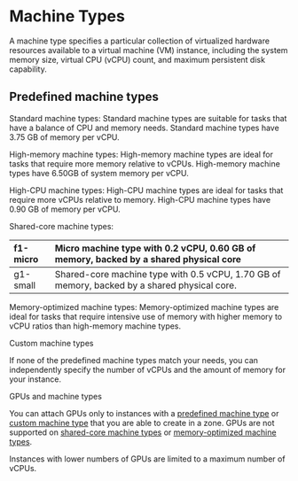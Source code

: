 # Machine Types

A machine type specifies a particular collection of virtualized hardware resources available to a virtual machine \(VM\) instance, including the system memory size, virtual CPU \(vCPU\) count, and maximum persistent disk capability.

## Predefined machine types

Standard machine types: Standard machine types are suitable for tasks that have a balance of CPU and memory needs. Standard machine types have 3.75 GB of memory per vCPU.

High-memory machine types: High-memory machine types are ideal for tasks that require more memory relative to vCPUs. High-memory machine types have 6.50GB of system memory per vCPU.

High-CPU machine types: High-CPU machine types are ideal for tasks that require more vCPUs relative to memory. High-CPU machine types have 0.90 GB of memory per vCPU.

Shared-core machine types:

| f1-micro | Micro machine type with 0.2 vCPU, 0.60 GB of memory, backed by a shared physical core |
| :--- | :--- |
| g1-small | Shared-core machine type with 0.5 vCPU, 1.70 GB of memory, backed by a shared physical core. |

Memory-optimized machine types: Memory-optimized machine types are ideal for tasks that require intensive use of memory with higher memory to vCPU ratios than high-memory machine types. 

Custom machine types

If none of the predefined machine types match your needs, you can independently specify the number of vCPUs and the amount of memory for your instance.

GPUs and machine types

You can attach GPUs only to instances with a [predefined machine type](https://cloud.google.com/compute/docs/machine-types#predefined_machine_types) or [custom machine type](https://cloud.google.com/compute/docs/machine-types#custom_machine_types) that you are able to create in a zone. GPUs are not supported on [shared-core machine types](https://cloud.google.com/compute/docs/machine-types#sharedcore) or [memory-optimized machine types](https://cloud.google.com/compute/docs/machine-types#megamem).

Instances with lower numbers of GPUs are limited to a maximum number of vCPUs. 

